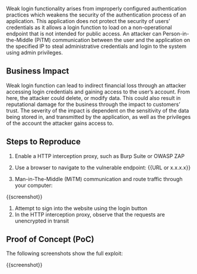 Weak login functionality arises from improperly configured authentication practices which weakens the security of the authentication process of an application. This application does not protect the security of users’ credentials as it allows a login function to load on a non-operational endpoint that is not intended for public access. An attacker can Person-in-the-Middle (PiTM) communication between the user and the application on the specified IP to steal administrative credentials and login to the system using admin privileges.

## Business Impact

Weak login function can lead to indirect financial loss through an attacker accessing login credentials and gaining access to the user’s account. From here, the attacker could delete, or modify data. This could also result in reputational damage for the business through the impact to customers’ trust. The severity of the impact is dependent on the sensitivity of the data being stored in, and transmitted by the application, as well as the privileges of the account the attacker gains access to.

## Steps to Reproduce

1. Enable a HTTP interception proxy, such as Burp Suite or OWASP ZAP
1. Use a browser to navigate to the vulnerable endpoint: {{URL or x.x.x.x}}

1. Man-in-The-Middle (MiTM) communication and route traffic through your computer:

{{screenshot}}

1. Attempt to sign into the website using the login button
1. In the HTTP interception proxy, observe that the requests are unencrypted in transit

## Proof of Concept (PoC)

The following screenshots show the full exploit:

{{screenshot}}
